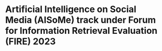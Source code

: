 # Artificial Intelligence on Social Media (AISoMe) track under Forum for Information Retrieval Evaluation (FIRE) 2023
